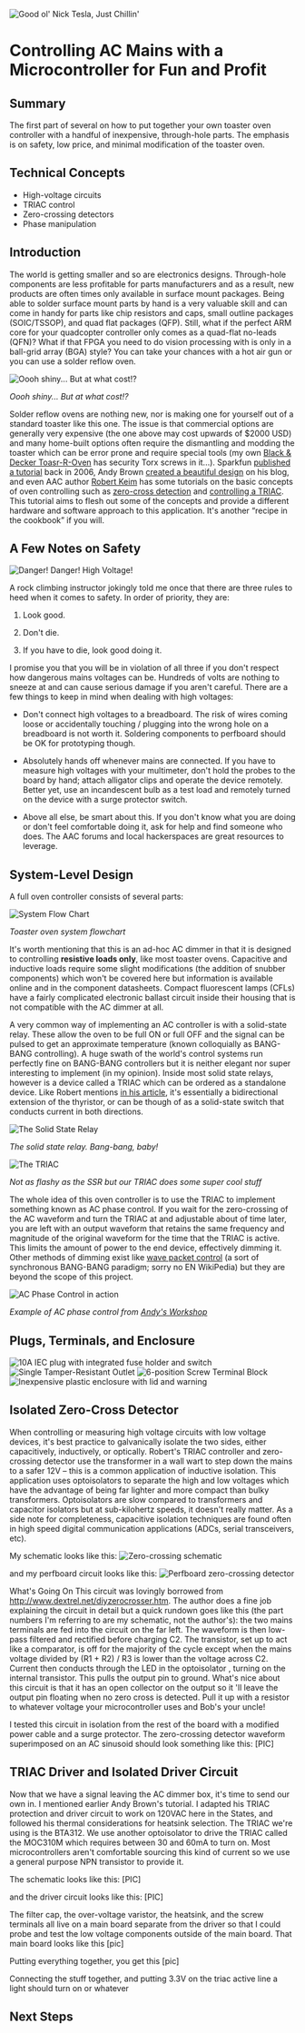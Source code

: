 ![Good ol' Nick Tesla, Just Chillin'](images/tesla-thumb.jpg)
# Controlling AC Mains with a Microcontroller for Fun and Profit

## Summary
The first part of several on how to put together your own toaster oven controller with a handful of inexpensive, through-hole parts. The emphasis is on safety, low price, and minimal modification of the toaster oven.

## Technical Concepts
* High-voltage circuits
* TRIAC control
* Zero-crossing detectors
* Phase manipulation

## Introduction
The world is getting smaller and so are electronics designs. Through-hole components are less profitable for parts manufacturers and as a result, new products are often times only available in surface mount packages. Being able to solder surface mount parts by hand is a very valuable skill and can come in handy for parts like chip resistors and caps, small outline packages (SOIC/TSSOP), and quad flat packages (QFP). Still, what if the perfect ARM core for your quadcopter controller only comes as a quad-flat no-leads (QFN)? What if that FPGA you need to do vision processing with is only in a ball-grid array (BGA) style? You can take your chances with a hot air gun or you can use a solder reflow oven.

![Oooh shiny... But at what cost!?](images/expensive-reflow-oven.jpg)

_Oooh shiny... But at what cost!?_

Solder reflow ovens are nothing new, nor is making one for yourself out of a standard toaster like this one. The issue is that commercial options are generally very expensive (the one above may cost upwards of $2000 USD) and many home-built options often require the dismantling and modding the toaster which can be error prone and require special tools (my own [Black & Decker Toasr-R-Oven](http://www.amazon.com/gp/product/B00FN3MV88/ref=pd_lpo_sbs_dp_ss_1?pf_rd_p=1944687742&pf_rd_s=lpo-top-stripe-1&pf_rd_t=201&pf_rd_i=B00164O3WU&pf_rd_m=ATVPDKIKX0DER&pf_rd_r=1JG8VGMESTPB12C5T56Z) has security Torx screws in it...). Sparkfun [published a tutorial](https://www.sparkfun.com/commerce/tutorial_info.php?tutorials_id=60) back in 2006, Andy Brown [created a beautiful design](http://andybrown.me.uk/2015/07/12/awreflow2/) on his blog, and even AAC author [Robert Keim](www.allaboutcircuits.com/author/robert-keim) has some tutorials on the basic concepts of oven controlling such as [zero-cross detection](http://www.allaboutcircuits.com/projects/ambient-light-monitor-zero-cross-detection/) and [controlling a TRIAC](http://www.allaboutcircuits.com/projects/ambient-light-monitor-using-a-triac-to-adjust-lamp-brightness/). This tutorial aims to flesh out some of the concepts and provide a different hardware and software approach to this application. It's another “recipe in the cookbook” if you will.

## A Few Notes on Safety
![Danger! Danger! High Voltage!](images/high-voltage-warning.jpg)

A rock climbing instructor jokingly told me once that there are three rules to heed when it comes to safety. In order of priority, they are:

1. Look good.

2. Don't die.

3. If you have to die, look good doing it.

I promise you that you will be in violation of all three if you don't respect how dangerous mains voltages can be. Hundreds of volts are nothing to sneeze at and can cause serious damage if you aren't careful. There are a few things to keep in mind when dealing with high voltages:

* Don't connect high voltages to a breadboard. The risk of wires coming loose or accidentally touching / plugging into the wrong hole on a breadboard is not worth it. Soldering components to perfboard should be OK for prototyping though.

* Absolutely hands off whenever mains are connected. If you have to measure high voltages with your multimeter, don't hold the probes to the board by hand; attach alligator clips and operate the device remotely. Better yet, use an incandescent bulb as a test load and remotely turned on the device with a surge protector switch.

* Above all else, be smart about this. If you don't know what you are doing or don't feel comfortable doing it, ask for help and find someone who does. The AAC forums and local hackerspaces are great resources to leverage.

## System-Level Design
A full oven controller consists of several parts:

![System Flow Chart](images/system-flow.png)

_Toaster oven system flowchart_

It's worth mentioning that this is an ad-hoc AC dimmer in that it is designed to controlling __resistive loads only__, like most toaster ovens. Capacitive and inductive loads require some slight modifications (the addition of snubber components) which won't be covered here but information is available online and in the component datasheets. Compact fluorescent lamps (CFLs) have a fairly complicated electronic ballast circuit inside their housing that is not compatible with the AC dimmer at all.

A very common way of implementing an AC controller is with a solid-state relay. These allow the oven to be full ON or full OFF and the signal can be pulsed to get an approximate temperature (known colloquially as BANG-BANG controlling). A huge swath of the world's control systems run perfectly fine on BANG-BANG controllers but it is neither elegant nor super interesting to implement (in my opinion). Inside most solid state relays, however is a device called a TRIAC which can be ordered as a standalone device. Like Robert mentions [in his article](http://www.allaboutcircuits.com/projects/ambient-light-monitor-using-a-triac-to-adjust-lamp-brightness/), it's essentially a bidirectional extension of the thyristor, or can be though of as a solid-state switch that conducts current in both directions.

![The Solid State Relay](images/solid-state-relay.jpg)

_The solid state relay. Bang-bang, baby!_

![The TRIAC](images/triac-glamor-shot.jpg)

_Not as flashy as the SSR but our TRIAC does some super cool stuff_

The whole idea of this oven controller is to use the TRIAC to implement something known as AC  phase control. If you wait for the zero-crossing of the AC waveform and turn the TRIAC at and adjustable about of time later, you are left with an output waveform that retains the same frequency and magnitude of the original waveform for the time that the TRIAC is active. This limits the amount of power to the end device, effectively dimming it. Other methods of dimming exist like [wave packet control](https://de.wikipedia.org/wiki/Schwingungspaketsteuerung) (a sort of synchronous BANG-BANG paradigm; sorry no EN WikiPedia) but they are beyond the scope of this project.

![AC Phase Control in action](images/ac-phase-example.png)

_Example of AC phase control from [Andy's Workshop](andybrown.me.uk/wk/2015/07/12/awreflow2/)_

## Plugs, Terminals, and Enclosure
![10A IEC plug with integrated fuse holder and switch](images/iec-plug-fuse-sw.jpg)
![Single Tamper-Resistant Outlet](images/outlet.jpg)
![6-position Screw Terminal Block](images/screw-terminal.jpg)
![Inexpensive plastic enclosure with lid and warning](images/enclosure.jpg)

## Isolated Zero-Cross Detector
When controlling or measuring high voltage circuits with low voltage devices, it's best practice to galvanically isolate the two sides, either capacitively, inductively, or optically. Robert's TRIAC controller and zero-crossing detector use the transformer in a wall wart to step down the mains to a safer 12V – this is a common application of inductive isolation. This application uses optoisolators to separate the high and low voltages which have the advantage of being far lighter and more compact than bulky transformers. Optoisolators are slow compared to transformers and capacitor isolators but at sub-kilohertz speeds, it doesn't really matter. As a side note for completeness, capacitive isolation techniques are found often in high speed digital communication applications (ADCs, serial transceivers, etc).

My schematic looks like this:
![Zero-crossing schematic](images/zero-cross-schem.png)

and my perfboard circuit looks like this:
![Perfboard zero-crossing detector](images/zero-cross-board.png)

What's Going On
This circuit was lovingly borrowed from http://www.dextrel.net/diyzerocrosser.htm. The author does a fine job explaining the circuit in detail but a quick rundown goes like this (the part numbers I'm referring to are my schematic, not the author's): the two mains terminals are fed into the circuit on the far left. The waveform is then low-pass filtered and rectified before charging C2. The transistor, set up to act like a comparator, is off for the majority of the cycle except when the mains voltage divided by (R1 + R2) / R3 is lower than the voltage across C2. Current then conducts through the LED in the optoisolator , turning on the internal transistor. This pulls the output pin to ground. What's nice about this circuit is that it has an open collector on the output so it 'll leave the output pin floating when no zero cross is detected. Pull it up with a resistor to whatever voltage your microcontroller uses and Bob's your uncle!

I tested this circuit in isolation from the rest of the board with a modified power cable and a surge protector. The zero-crossing detector waveform superimposed on an AC sinusoid should look something like this:
[PIC]

## TRIAC Driver and Isolated Driver Circuit
Now that we have a signal leaving the AC dimmer box, it's time to send our own in. I mentioned earlier Andy Brown's tutorial. I adapted his TRIAC protection and driver circuit to work on 120VAC here in the States, and followed his thermal considerations for heatsink selection. The TRIAC we're using is the BTA312. We use another optoisolator to drive the TRIAC called the MOC310M which requires between 30 and 60mA to turn on. Most microcontrollers aren't comfortable sourcing this kind of current so we use a general purpose NPN transistor to provide it.

The schematic looks like this:
[PIC]

and the driver circuit looks like this:
[PIC]

The filter cap, the over-voltage varistor, the heatsink, and the screw terminals all live on a main board separate from the driver so that I could probe and test the low voltage components outside of the main board. That main board looks like this
[pic]

Putting everything together, you get this
[pic]

Connecting the stuff together, and putting 3.3V on the triac active line a light should turn on or whatever



## Next Steps
